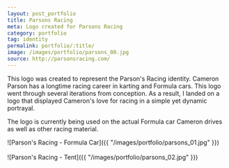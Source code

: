 ```yaml
---
layout: post_portfolio
title: Parsons Racing
meta: Logo created for Parsons Racing
category: portfolio
tag: identity
permalink: portfolio/:title/
image: /images/portfolio/parsons_00.jpg
source: http://parsonsracing.com/
---
```


This logo was created to represent the Parson's Racing identity. Cameron Parson has a longtime racing career in karting and Formula cars. This logo went through several iterations from conception. As a result, I landed on a logo that displayed Cameron's love for racing in a simple yet dynamic portrayal.

The logo is currently being used on the actual Formula car Cameron drives as well as other racing material.

![Parson's Racing - Formula Car]({{ "/images/portfolio/parsons_01.jpg" }})
<br><br>
![Parson's Racing - Tent]({{ "/images/portfolio/parsons_02.jpg" }})